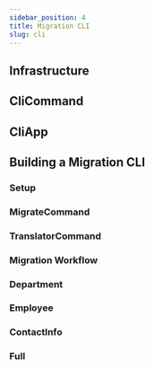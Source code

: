 ```yaml
---
sidebar_position: 4
title: Migration CLI
slug: cli
---
```


## Infrastructure

## CliCommand

## CliApp

## Building a Migration CLI

### Setup

### MigrateCommand

### TranslatorCommand

### Migration Workflow

### Department

### Employee

### ContactInfo

### Full

